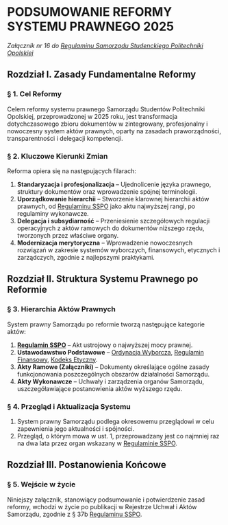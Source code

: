 ﻿# PODSUMOWANIE REFORMY SYSTEMU PRAWNEGO 2025

*Załącznik nr 16 do [Regulaminu Samorządu Studenckiego Politechniki Opolskiej](01-regulamin-sspo.md)*

## Rozdział I. Zasady Fundamentalne Reformy

### § 1. Cel Reformy
Celem reformy systemu prawnego Samorządu Studentów Politechniki Opolskiej, przeprowadzonej w 2025 roku, jest transformacja dotychczasowego zbioru dokumentów w zintegrowany, profesjonalny i nowoczesny system aktów prawnych, oparty na zasadach praworządności, transparentności i delegacji kompetencji.

### § 2. Kluczowe Kierunki Zmian
Reforma opiera się na następujących filarach:
1.  **Standaryzacja i profesjonalizacja** – Ujednolicenie języka prawnego, struktury dokumentów oraz wprowadzenie spójnej terminologii.
2.  **Uporządkowanie hierarchii** – Stworzenie klarownej hierarchii aktów prawnych, od [Regulaminu SSPO](01-regulamin-sspo.md) jako aktu najwyższej rangi, po regulaminy wykonawcze.
3.  **Delegacja i subsydiarność** – Przeniesienie szczegółowych regulacji operacyjnych z aktów ramowych do dokumentów niższego rzędu, tworzonych przez właściwe organy.
4.  **Modernizacja merytoryczna** – Wprowadzenie nowoczesnych rozwiązań w zakresie systemów wyborczych, finansowych, etycznych i zarządczych, zgodnie z najlepszymi praktykami.

## Rozdział II. Struktura Systemu Prawnego po Reformie

### § 3. Hierarchia Aktów Prawnych
System prawny Samorządu po reformie tworzą następujące kategorie aktów:
1.  **[Regulamin SSPO](01-regulamin-sspo.md)** – Akt ustrojowy o najwyższej mocy prawnej.
2.  **Ustawodawstwo Podstawowe** – [Ordynacja Wyborcza](02-ordynacja-wyborcza.md), [Regulamin Finansowy](04-regulamin-finansowy.md), [Kodeks Etyczny](03-kodeks-etyczny.md).
3.  **Akty Ramowe (Załączniki)** – Dokumenty określające ogólne zasady funkcjonowania poszczególnych obszarów działalności Samorządu.
4.  **Akty Wykonawcze** – Uchwały i zarządzenia organów Samorządu, uszczegóławiające postanowienia aktów wyższego rzędu.

### § 4. Przegląd i Aktualizacja Systemu
1.  System prawny Samorządu podlega okresowemu przeglądowi w celu zapewnienia jego aktualności i spójności.
2.  Przegląd, o którym mowa w ust. 1, przeprowadzany jest co najmniej raz na dwa lata przez organ wskazany w [Regulaminie SSPO](01-regulamin-sspo.md).

## Rozdział III. Postanowienia Końcowe

### § 5. Wejście w życie
Niniejszy załącznik, stanowiący podsumowanie i potwierdzenie zasad reformy, wchodzi w życie po publikacji w Rejestrze Uchwał i Aktów Samorządu, zgodnie z § 37b [Regulaminu SSPO](01-regulamin-sspo.md).

